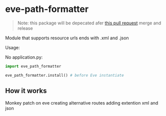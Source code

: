 eve-path-formatter
==================

> Note: this package will be depecated afer [this pull request](https://github.com/pyeve/eve/pull/1201) merge and release


Module that supports resource urls ends with .xml and .json

Usage:

No application.py:

```python
import eve_path_formatter

eve_path_formatter.install() # before Eve instantiate
```

How it works
------------

Monkey patch on eve creating alternative routes adding extention xml and json
